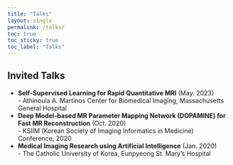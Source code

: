 ```yaml
---
title: "Talks"
layout: single
permalink: /talks/
toc: true
toc_sticky: true
toc_label: "Talks"
---
```


## Invited Talks
* **Self-Supervised Learning for Rapid Quantitative MRI** (May. 2023)\
-&nbsp;Athinoula A. Martinos Center for Biomedical Imaging, Massachusetts General Hospital
* **Deep Model-based MR Parameter Mapping Network (DOPAMINE) for Fast MR Reconstruction** (Oct. 2020)\
-&nbsp;KSIIM (Korean Society of Imaging Informatics in Medicine) Conference, 2020
* **Medical Imaging Research using Artificial Intelligence** (Jan. 2020)\
-&nbsp;The Catholic University of Korea, Eunpyeong St. Mary’s Hospital
